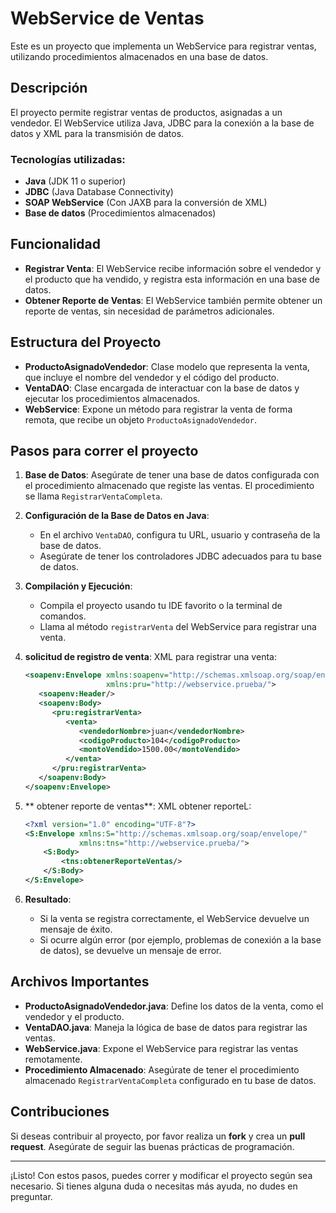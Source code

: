 # WebService de Ventas

Este es un proyecto que implementa un WebService para registrar ventas, utilizando procedimientos almacenados en una base de datos.

## Descripción

El proyecto permite registrar ventas de productos, asignadas a un vendedor. El WebService utiliza Java, JDBC para la conexión a la base de datos y XML para la transmisión de datos.

### Tecnologías utilizadas:
- **Java** (JDK 11 o superior)
- **JDBC** (Java Database Connectivity)
- **SOAP WebService** (Con JAXB para la conversión de XML)
- **Base de datos** (Procedimientos almacenados)

## Funcionalidad

- **Registrar Venta**: El WebService recibe información sobre el vendedor y el producto que ha vendido, y registra esta información en una base de datos.
- **Obtener Reporte de Ventas**: El WebService también permite obtener un reporte de ventas, sin necesidad de parámetros adicionales.

## Estructura del Proyecto

- **ProductoAsignadoVendedor**: Clase modelo que representa la venta, que incluye el nombre del vendedor y el código del producto.
- **VentaDAO**: Clase encargada de interactuar con la base de datos y ejecutar los procedimientos almacenados.
- **WebService**: Expone un método para registrar la venta de forma remota, que recibe un objeto `ProductoAsignadoVendedor`.

## Pasos para correr el proyecto

1. **Base de Datos**: Asegúrate de tener una base de datos configurada con el procedimiento almacenado que registe las ventas. El procedimiento se llama `RegistrarVentaCompleta`.

2. **Configuración de la Base de Datos en Java**:
    - En el archivo `VentaDAO`, configura tu URL, usuario y contraseña de la base de datos.
    - Asegúrate de tener los controladores JDBC adecuados para tu base de datos.

3. **Compilación y Ejecución**:
    - Compila el proyecto usando tu IDE favorito o la terminal de comandos.
    - Llama al método `registrarVenta` del WebService para registrar una venta.

4. **solicitud de registro de venta**:
     XML para registrar una venta:
    ```xml
    <soapenv:Envelope xmlns:soapenv="http://schemas.xmlsoap.org/soap/envelope/"
                      xmlns:pru="http://webservice.prueba/">
       <soapenv:Header/>
       <soapenv:Body>
          <pru:registrarVenta>
             <venta>
                <vendedorNombre>juan</vendedorNombre>
                <codigoProducto>104</codigoProducto>
                <montoVendido>1500.00</montoVendido>
             </venta>
          </pru:registrarVenta>
       </soapenv:Body>
    </soapenv:Envelope>
    ```

5. ** obtener reporte de ventas**:
    XML obtener reporteL:
    ```xml
    <?xml version="1.0" encoding="UTF-8"?>
    <S:Envelope xmlns:S="http://schemas.xmlsoap.org/soap/envelope/"
                xmlns:tns="http://webservice.prueba/">
        <S:Body>
            <tns:obtenerReporteVentas/>
        </S:Body>
    </S:Envelope>
    ```

6. **Resultado**:
    - Si la venta se registra correctamente, el WebService devuelve un mensaje de éxito.
    - Si ocurre algún error (por ejemplo, problemas de conexión a la base de datos), se devuelve un mensaje de error.

## Archivos Importantes

- **ProductoAsignadoVendedor.java**: Define los datos de la venta, como el vendedor y el producto.
- **VentaDAO.java**: Maneja la lógica de base de datos para registrar las ventas.
- **WebService.java**: Expone el WebService para registrar las ventas remotamente.
- **Procedimiento Almacenado**: Asegúrate de tener el procedimiento almacenado `RegistrarVentaCompleta` configurado en tu base de datos.

## Contribuciones

Si deseas contribuir al proyecto, por favor realiza un **fork** y crea un **pull request**. Asegúrate de seguir las buenas prácticas de programación.

---

¡Listo! Con estos pasos, puedes correr y modificar el proyecto según sea necesario. Si tienes alguna duda o necesitas más ayuda, no dudes en preguntar.



